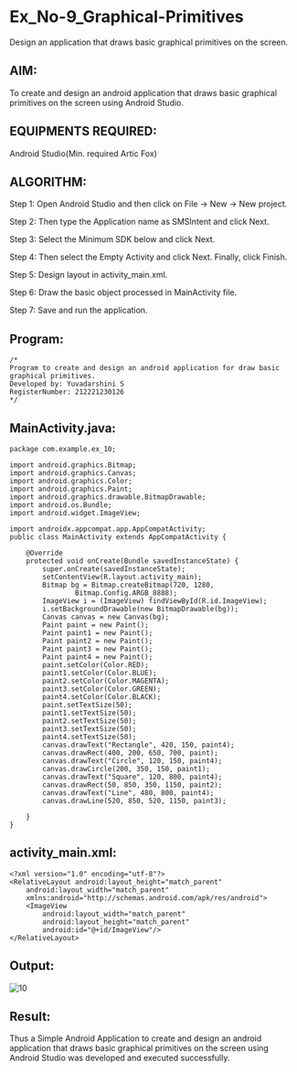 # Ex_No-9_Graphical-Primitives
Design an application that draws basic graphical primitives on the screen.

## AIM:
To create and design an android application that draws basic graphical primitives on the screen using Android Studio.

## EQUIPMENTS REQUIRED:

Android Studio(Min. required Artic Fox)


## ALGORITHM:
Step 1: Open Android Studio and then click on File -> New -> New project.

Step 2: Then type the Application name as SMSIntent and click Next.

Step 3: Select the Minimum SDK below and click Next.

Step 4: Then select the Empty Activity and click Next. Finally, click Finish.

Step 5: Design layout in activity_main.xml.

Step 6: Draw the basic object processed in MainActivity file.

Step 7: Save and run the application.


## Program:
 ```
/*
Program to create and design an android application for draw basic graphical primitives.
Developed by: Yuvadarshini S
RegisterNumber: 212221230126 
*/
```

## MainActivity.java:
```
package com.example.ex_10;

import android.graphics.Bitmap;
import android.graphics.Canvas;
import android.graphics.Color;
import android.graphics.Paint;
import android.graphics.drawable.BitmapDrawable;
import android.os.Bundle;
import android.widget.ImageView;

import androidx.appcompat.app.AppCompatActivity;
public class MainActivity extends AppCompatActivity {

    @Override
    protected void onCreate(Bundle savedInstanceState) {
        super.onCreate(savedInstanceState);
        setContentView(R.layout.activity_main);
        Bitmap bg = Bitmap.createBitmap(720, 1280,
                Bitmap.Config.ARGB_8888);
        ImageView i = (ImageView) findViewById(R.id.ImageView);
        i.setBackgroundDrawable(new BitmapDrawable(bg));
        Canvas canvas = new Canvas(bg);
        Paint paint = new Paint();
        Paint paint1 = new Paint();
        Paint paint2 = new Paint();
        Paint paint3 = new Paint();
        Paint paint4 = new Paint();
        paint.setColor(Color.RED);
        paint1.setColor(Color.BLUE);
        paint2.setColor(Color.MAGENTA);
        paint3.setColor(Color.GREEN);
        paint4.setColor(Color.BLACK);
        paint.setTextSize(50);
        paint1.setTextSize(50);
        paint2.setTextSize(50);
        paint3.setTextSize(50);
        paint4.setTextSize(50);
        canvas.drawText("Rectangle", 420, 150, paint4);
        canvas.drawRect(400, 200, 650, 700, paint);
        canvas.drawText("Circle", 120, 150, paint4);
        canvas.drawCircle(200, 350, 150, paint1);
        canvas.drawText("Square", 120, 800, paint4);
        canvas.drawRect(50, 850, 350, 1150, paint2);
        canvas.drawText("Line", 480, 800, paint4);
        canvas.drawLine(520, 850, 520, 1150, paint3);

    }
}
```
## activity_main.xml:
```
<?xml version="1.0" encoding="utf-8"?>
<RelativeLayout android:layout_height="match_parent"
    android:layout_width="match_parent"
    xmlns:android="http://schemas.android.com/apk/res/android">
    <ImageView
        android:layout_width="match_parent"
        android:layout_height="match_parent"
        android:id="@+id/ImageView"/>
</RelativeLayout>

```
## Output:
![10](https://github.com/Yuvadarshini-Sathiyamoorthy/Ex_No-9_Graphical-Primitives/assets/93482485/a2cb1eb4-d8f0-4232-9608-6218906795b9)

## Result:
Thus a Simple Android Application to create and design an android application that draws basic graphical primitives on the screen using Android Studio was developed and executed successfully.

